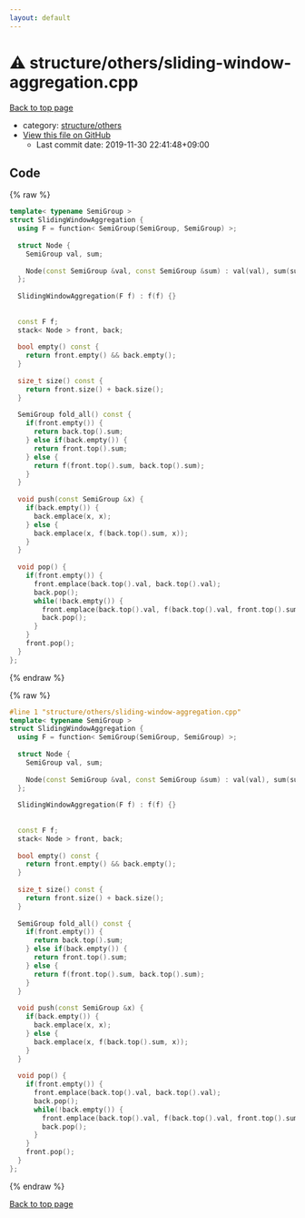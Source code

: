 ```yaml
---
layout: default
---
```


<!-- mathjax config similar to math.stackexchange -->
<script type="text/javascript" async
  src="https://cdnjs.cloudflare.com/ajax/libs/mathjax/2.7.5/MathJax.js?config=TeX-MML-AM_CHTML">
</script>
<script type="text/x-mathjax-config">
  MathJax.Hub.Config({
    TeX: { equationNumbers: { autoNumber: "AMS" }},
    tex2jax: {
      inlineMath: [ ['$','$'] ],
      processEscapes: true
    },
    "HTML-CSS": { matchFontHeight: false },
    displayAlign: "left",
    displayIndent: "2em"
  });
</script>

<script type="text/javascript" src="https://cdnjs.cloudflare.com/ajax/libs/jquery/3.4.1/jquery.min.js"></script>
<script src="https://cdn.jsdelivr.net/npm/jquery-balloon-js@1.1.2/jquery.balloon.min.js" integrity="sha256-ZEYs9VrgAeNuPvs15E39OsyOJaIkXEEt10fzxJ20+2I=" crossorigin="anonymous"></script>
<script type="text/javascript" src="../../../assets/js/copy-button.js"></script>
<link rel="stylesheet" href="../../../assets/css/copy-button.css" />


# :warning: structure/others/sliding-window-aggregation.cpp

<a href="../../../index.html">Back to top page</a>

* category: <a href="../../../index.html#40d73e22b7d986e3399449c25c8b23a1">structure/others</a>
* <a href="{{ site.github.repository_url }}/blob/master/structure/others/sliding-window-aggregation.cpp">View this file on GitHub</a>
    - Last commit date: 2019-11-30 22:41:48+09:00




## Code

<a id="unbundled"></a>
{% raw %}
```cpp
template< typename SemiGroup >
struct SlidingWindowAggregation {
  using F = function< SemiGroup(SemiGroup, SemiGroup) >;
 
  struct Node {
    SemiGroup val, sum;
 
    Node(const SemiGroup &val, const SemiGroup &sum) : val(val), sum(sum) {}
  };
 
  SlidingWindowAggregation(F f) : f(f) {}
 
 
  const F f;
  stack< Node > front, back;
 
  bool empty() const {
    return front.empty() && back.empty();
  }
 
  size_t size() const {
    return front.size() + back.size();
  }
 
  SemiGroup fold_all() const {
    if(front.empty()) {
      return back.top().sum;
    } else if(back.empty()) {
      return front.top().sum;
    } else {
      return f(front.top().sum, back.top().sum);
    }
  }
 
  void push(const SemiGroup &x) {
    if(back.empty()) {
      back.emplace(x, x);
    } else {
      back.emplace(x, f(back.top().sum, x));
    }
  }
 
  void pop() {
    if(front.empty()) {
      front.emplace(back.top().val, back.top().val);
      back.pop();
      while(!back.empty()) {
        front.emplace(back.top().val, f(back.top().val, front.top().sum));
        back.pop();
      }
    }
    front.pop();
  }
};

```
{% endraw %}

<a id="bundled"></a>
{% raw %}
```cpp
#line 1 "structure/others/sliding-window-aggregation.cpp"
template< typename SemiGroup >
struct SlidingWindowAggregation {
  using F = function< SemiGroup(SemiGroup, SemiGroup) >;
 
  struct Node {
    SemiGroup val, sum;
 
    Node(const SemiGroup &val, const SemiGroup &sum) : val(val), sum(sum) {}
  };
 
  SlidingWindowAggregation(F f) : f(f) {}
 
 
  const F f;
  stack< Node > front, back;
 
  bool empty() const {
    return front.empty() && back.empty();
  }
 
  size_t size() const {
    return front.size() + back.size();
  }
 
  SemiGroup fold_all() const {
    if(front.empty()) {
      return back.top().sum;
    } else if(back.empty()) {
      return front.top().sum;
    } else {
      return f(front.top().sum, back.top().sum);
    }
  }
 
  void push(const SemiGroup &x) {
    if(back.empty()) {
      back.emplace(x, x);
    } else {
      back.emplace(x, f(back.top().sum, x));
    }
  }
 
  void pop() {
    if(front.empty()) {
      front.emplace(back.top().val, back.top().val);
      back.pop();
      while(!back.empty()) {
        front.emplace(back.top().val, f(back.top().val, front.top().sum));
        back.pop();
      }
    }
    front.pop();
  }
};

```
{% endraw %}

<a href="../../../index.html">Back to top page</a>

